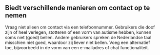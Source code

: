 ## Biedt verschillende manieren om contact op te nemen

Vraag niet alleen om contact via een telefoonnummer.
Gebruikers die doof zijn of heel verlegen, stotteren of een vorm van autisme hebben, kunnen soms niet (goed) bellen. Andere gebruikers spreken de Nederlandse taal misschien niet goed, waardoor zij liever niet bellen.
Voeg een alternatief toe, bijvoorbeeld in de vorm van een e-mailadres of chat functionaliteit.
